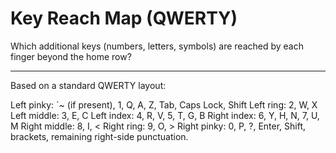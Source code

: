 # Key Reach Map (QWERTY)

Which additional keys (numbers, letters, symbols) are reached by each finger beyond the home row?

---

Based on a standard QWERTY layout:

Left pinky: `~ (if present), 1, Q, A, Z, Tab, Caps Lock, Shift
Left ring: 2, W, X
Left middle: 3, E, C
Left index: 4, R, V, 5, T, G, B
Right index: 6, Y, H, N, 7, U, M
Right middle: 8, I, <
Right ring: 9, O, >
Right pinky: 0, P, ?, Enter, Shift, brackets, remaining right-side punctuation.